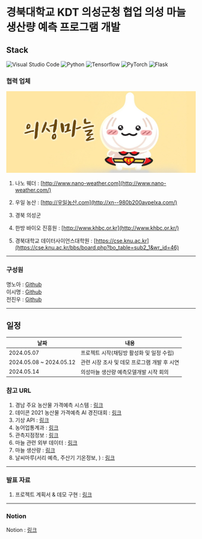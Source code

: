 # 경북대학교 KDT 의성군청 협업 의성 마늘 생산량 예측 프로그램 개발

## Stack

![Visual Studio Code](https://img.shields.io/badge/Visual%20Studio%20Code-0078d7.svg?style=for-the-badge&logo=visual-studio-code&logoColor=white)
![Python](https://img.shields.io/badge/Python-3776AB.svg?style=for-the-badge&logo=python&logoColor=ffdd54)
![Tensorflow](https://img.shields.io/badge/Tensorflow-1877F2.svg?style=for-the-badge&logo=tensorflow&logoColor=white)
![PyTorch](https://img.shields.io/badge/PyTorch-%23EE4C2C.svg?style=for-the-badge&logo=PyTorch&logoColor=white)
![Flask](https://img.shields.io/badge/flask-%23000.svg?style=for-the-badge&logo=flask&logoColor=white)

### 협력 업체

![alt text](image.png)

1. 나노 웨더 : [http://www.nano-weather.com](http://www.nano-weather.com/)

2. 우일 농산 : [http://우일농산.com](http://xn--980b200avpelxa.com/)

3. 경북 의성군

4. 한방 바이오 진흥원 : [http://www.khbc.or.kr](http://www.khbc.or.kr/)

5. 경북대학교 데이터사이언스대학원 : [https://cse.knu.ac.kr](https://cse.knu.ac.kr/bbs/board.php?bo_table=sub2_1&wr_id=46)

<hr>

### 구성원

명노아 : [Github](https://github.com/noah2397)  
이시명 : [Github](https://github.com/juugii-ho)  
전진우 : [Github](https://github.com/zeeenoo11)

<hr>

## 일정

| 날짜                    | 내용                                         |
| ----------------------- | -------------------------------------------- |
| 2024.05.07              | 프로젝트 시작(채팅방 활성화 및 일정 수립)    |
| 2024.05.08 ~ 2024.05.12 | 관련 시장 조사 및 데모 프로그램 개발 후 시연 |
| 2024.05.14              | 의성마늘 생산량 예측모델개발 시작 회의       |

### 참고 URL

1. 경남 주요 농산물 가격예측 시스템 : [링크](https://www.gyeongnam.go.kr/bigdatafarm/index.es?sid=a1)
2. 데이콘 2021 농산물 가격예측 AI 경진대회 : [링크](https://dacon.io/competitions/official/235801/overview/description)
3. 기상 API : [링크](https://www.data.go.kr/iim/api/selectAPIAcountView.do)
4. 농어업통계과 : [링크](https://kostat.go.kr/orgEmpeGuid.es?mid=a10605021206&act=list&nPage=2&ogId=1240446)
5. 관측지점정보 : [링크](https://weather.rda.go.kr/w/weather/observationInfo.do)
6. 마늘 관련 외부 데이터 : [링크](https://dacon.io/competitions/official/235801/data)
7. 마늘 생산량 : [링크](https://www.usc.go.kr/garlicmuseum/page.do?mnu_uid=1569)
8. 날씨마루(서리 예측, 주산기 기온정보, ) : [링크](https://bd.kma.go.kr/kma2020/fs/productionSelect1.do?menuCd=F050102000)

<hr>

### 발표 자료

1. 프로젝트 계획서 & 데모 구현 : [링크](https://www.canva.com/design/DAGE5S9QsiQ/ZFzT1S3kZie1b9dKN4KoOg/edit?utm_content=DAGE5S9QsiQ&utm_campaign=designshare&utm_medium=link2&utm_source=sharebutton)

<hr>

### Notion

Notion : [링크](https://time-linseed-035.notion.site/d55f5c83440d48a4a5cac0e45ea1f87b?v=4f51240ac0fd429e8d87e10c31e65280&pvs=4)
